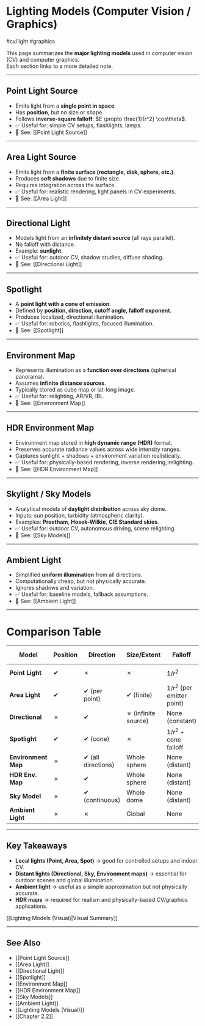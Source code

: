 # Lighting Models (Computer Vision / Graphics)
#cv/light #graphics 

This page summarizes the **major lighting models** used in computer vision (CV) and computer graphics.  
Each section links to a more detailed note.  

---

## Point Light Source
- Emits light from a **single point in space**.  
- Has **position**, but no size or shape.  
- Follows **inverse-square falloff**: $E \propto \frac{1}{r^2} \cos\theta$.  
- ✅ Useful for: simple CV setups, flashlights, lamps.  
- 🔗 See: [[Point Light Source]]  

---

## Area Light Source
- Emits light from a **finite surface (rectangle, disk, sphere, etc.)**.  
- Produces **soft shadows** due to finite size.  
- Requires integration across the surface.  
- ✅ Useful for: realistic rendering, light panels in CV experiments.  
- 🔗 See: [[Area Light]]  

---

## Directional Light
- Models light from an **infinitely distant source** (all rays parallel).  
- No falloff with distance.  
- Example: **sunlight**.  
- ✅ Useful for: outdoor CV, shadow studies, diffuse shading.  
- 🔗 See: [[Directional Light]]  

---

## Spotlight
- A **point light with a cone of emission**.  
- Defined by **position, direction, cutoff angle, falloff exponent**.  
- Produces localized, directional illumination.  
- ✅ Useful for: robotics, flashlights, focused illumination.  
- 🔗 See: [[Spotlight]]  

---

## Environment Map
- Represents illumination as a **function over directions** (spherical panorama).  
- Assumes **infinite distance sources**.  
- Typically stored as cube map or lat-long image.  
- ✅ Useful for: relighting, AR/VR, IBL.  
- 🔗 See: [[Environment Map]]  

---

## HDR Environment Map
- Environment map stored in **high dynamic range (HDR)** format.  
- Preserves accurate radiance values across wide intensity ranges.  
- Captures sunlight + shadows + environment variation realistically.  
- ✅ Useful for: physically-based rendering, inverse rendering, relighting.  
- 🔗 See: [[HDR Environment Map]]  

---

## Skylight / Sky Models
- Analytical models of **daylight distribution** across sky dome.  
- Inputs: sun position, turbidity (atmospheric clarity).  
- Examples: **Preetham**, **Hosek-Wilkie**, **CIE Standard skies**.  
- ✅ Useful for: outdoor CV, autonomous driving, scene relighting.  
- 🔗 See: [[Sky Models]]  

---

## Ambient Light
- Simplified **uniform illumination** from all directions.  
- Computationally cheap, but not physically accurate.  
- Ignores shadows and variation.  
- ✅ Useful for: baseline models, fallback assumptions.  
- 🔗 See: [[Ambient Light]]  

---

# Comparison Table

| Model              | Position | Direction | Size/Extent | Falloff         | Shadows | Typical Use Case |
|--------------------|----------|-----------|-------------|-----------------|---------|------------------|
| **Point Light**    | ✔        | ✗         | ✗           | $1/r^2$         | Sharp   | Simple lamps, flashes |
| **Area Light**     | ✔        | ✔ (per point) | ✔ (finite) | $1/r^2$ (per emitter point) | Soft    | Panels, windows |
| **Directional**    | ✗        | ✔         | ✗ (infinite source) | None (constant) | Sharp   | Sunlight, outdoor CV |
| **Spotlight**      | ✔        | ✔ (cone)  | ✗           | $1/r^2$ + cone falloff | Sharp | Flashlight, robotics |
| **Environment Map** | ✗        | ✔ (all directions) | Whole sphere | None (distant) | Mixed   | Relighting, AR/VR |
| **HDR Env. Map**   | ✗        | ✔         | Whole sphere | None (distant) | Mixed   | Physically-accurate IBL |
| **Sky Model**      | ✗        | ✔ (continuous) | Whole dome | None (distant) | Mixed   | Outdoor daylight |
| **Ambient Light**  | ✗        | ✗         | Global       | None            | None    | Approximation / baseline |

---

## Key Takeaways
- **Local lights (Point, Area, Spot)** → good for controlled setups and indoor CV.  
- **Distant lights (Directional, Sky, Environment maps)** → essential for outdoor scenes and global illumination.  
- **Ambient light** → useful as a simple approximation but not physically accurate.  
- **HDR maps** → required for realism and physically-based CV/graphics applications.  

[[Lighting Models (Visual)|Visual Summary]]

---
## See Also
- [[Point Light Source]]
- [[Area Light]]
- [[Directional Light]]
- [[Spotlight]]
- [[Environment Map]]
- [[HDR Environment Map]]
- [[Sky Models]]
- [[Ambient Light]]
- [[Lighting Models (Visual)]]
- [[Chapter 2.2]]
